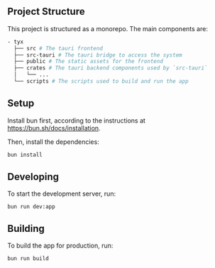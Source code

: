 ## Project Structure

This project is structured as a monorepo. The main components are:

```bash
- tyx
  ├── src # The tauri frontend
  ├── src-tauri # The tauri bridge to access the system
  ├── public # The static assets for the frontend
  ├── crates # The tauri backend components used by `src-tauri`
  │   └── ...
  └── scripts # The scripts used to build and run the app
```

## Setup

Install bun first, according to the instructions at https://bun.sh/docs/installation.

Then, install the dependencies:

```bash
bun install
```

## Developing

To start the development server, run:

```
bun run dev:app
```

## Building

To build the app for production, run:

```bash
bun run build
```
